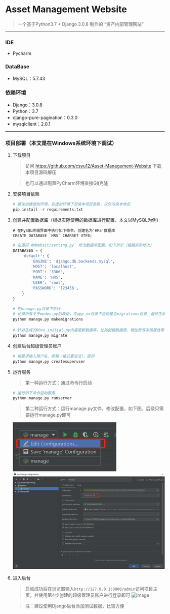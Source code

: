 # Asset Management Website

> 一个基于Python3.7 + Django 3.0.8 制作的 “资产内部管理网站“

------

### IDE

- Pycharm

### DataBase

- MySQL：5.7.43

### 依赖环境

- Django：3.0.8
- Python：3.7
- django-pure-pagination：0.3.0
- mysqlclient：2.0.1


------

### 项目部署（本文是在Windows系统环境下调试）

 1. 下载项目

    > 访问 https://github.com/csyu12/Asset-Management-Website 下载本项目源码解压

    > 也可以通过配置PyCharm环境直接Git克隆

 2. 安装项目依赖

    ```python
    # 建议创建虚拟环境，在虚拟环境下安装本项目依赖，以免污染本地包
    pip install -r requirements.txt
    ```
    
 3. 创建并配置数据库（根据实际使用的数据库进行配置，本文以MySQL为例）

    ```mysql
    # 在MySQL终端界面中执行如下命令，创建名为'HRS'数据库
    CREATE DATABASE `HRS` CHARSET UTF8;
    ```
    ```python
    # 在源码`AMWebsit/setting.py` 修改数据库配置，如下所示（根据实际修改）
    DATABASES = {
        'default': {
            'ENGINE': 'django.db.backends.mysql',
            'HOST': 'localhost',
            'PORT': '3306',
            'NAME': 'HRS',
            'USER': 'root',
            'PASSWORD': '123456',
        }
    }
    ```
    ```python
    # 在manage.py目录下执行
    # 记录所有关于modes.py的改动，在app_xx目录下自动建立migrations目录，最终生成00xx_initial.py
    python manage.py makemigrations
    
    # 针对生成的00xx_initial.py内容更新数据库，比如创建数据表、增加修改字段属性等
    python manage.py migrate
    ```

 4. 创建后台超级管理员账户

    ```python
    # 按要求输入用户名、邮箱（格式要合法）、密码
    python manage.py createsuperuser
    ```
    
 5. 运行服务

    > 第一种运行方式：通过命令行启动

    ```python
    # 运行如下命令启动服务
    python manage.py runserver
    ```
    > 第二种运行方式：运行manage.py文件，修改配置，如下图。后续只需要运行manage.py即可

    ![Image text](README_IMG/3.png)
    ![Image text](README_IMG/manage.jpg)  

 6. 进入后台

    > 启动成功后在浏览器输入`http://127.0.0.1:8000/admin`访问项目主页，并使用第4步创建的超级管理员账户进行登录即可
    ![image](https://github.com/csyu12/Asset-Management-Website/assets/67434922/1928b608-1ee7-45b5-b0e0-40dfbb86865b)

    > 注：建议使用Django后台添加测试数据，比较方便
